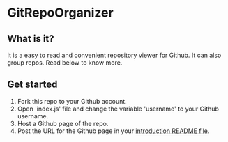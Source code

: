 # GitRepoOrganizer

## What is it?
It is a easy to read and convenient repository viewer for Github. It can also group repos. Read below to know more.

## Get started
1. Fork this repo to your Github account.
2. Open 'index.js' file and change the variable 'username' to your Github username.
3. Host a Github page of the repo.
4. Post the URL for the Github page in your [introduction README file](https://docs.github.com/en/account-and-profile/setting-up-and-managing-your-github-profile/customizing-your-profile/managing-your-profile-readme).


